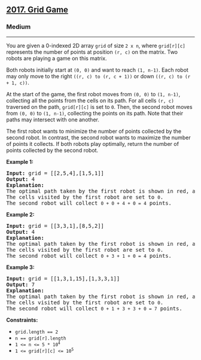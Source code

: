 ### <h2><a href="https://leetcode.com/problems/grid-game/">2017. Grid Game</a></h2>  
<h3>Medium</h3>  
<hr>  
<div>  
<p>You are given a 0-indexed 2D array <code>grid</code> of size <code>2 x n</code>, where <code>grid[r][c]</code> represents the number of points at position <code>(r, c)</code> on the matrix. Two robots are playing a game on this matrix.</p>  

<p>Both robots initially start at <code>(0, 0)</code> and want to reach <code>(1, n-1)</code>. Each robot may only move to the right <code>((r, c) to (r, c + 1))</code> or down <code>((r, c) to (r + 1, c))</code>.</p>  

<p>At the start of the game, the first robot moves from <code>(0, 0)</code> to <code>(1, n-1)</code>, collecting all the points from the cells on its path. For all cells <code>(r, c)</code> traversed on the path, <code>grid[r][c]</code> is set to <code>0</code>. Then, the second robot moves from <code>(0, 0)</code> to <code>(1, n-1)</code>, collecting the points on its path. Note that their paths may intersect with one another.</p>  

<p>The first robot wants to minimize the number of points collected by the second robot. In contrast, the second robot wants to maximize the number of points it collects. If both robots play optimally, return the number of points collected by the second robot.</p>  

<p><strong>Example 1:</strong></p>  
<pre><strong>Input:</strong> grid = [[2,5,4],[1,5,1]]  
<strong>Output:</strong> 4  
<strong>Explanation:</strong>  
The optimal path taken by the first robot is shown in red, and the optimal path taken by the second robot is shown in blue.  
The cells visited by the first robot are set to <code>0</code>.  
The second robot will collect <code>0 + 0 + 4 + 0 = 4</code> points.  
</pre>  

<p><strong>Example 2:</strong></p>  
<pre><strong>Input:</strong> grid = [[3,3,1],[8,5,2]]  
<strong>Output:</strong> 4  
<strong>Explanation:</strong>  
The optimal path taken by the first robot is shown in red, and the optimal path taken by the second robot is shown in blue.  
The cells visited by the first robot are set to <code>0</code>.  
The second robot will collect <code>0 + 3 + 1 + 0 = 4</code> points.  
</pre>  

<p><strong>Example 3:</strong></p>  
<pre><strong>Input:</strong> grid = [[1,3,1,15],[1,3,3,1]]  
<strong>Output:</strong> 7  
<strong>Explanation:</strong>  
The optimal path taken by the first robot is shown in red, and the optimal path taken by the second robot is shown in blue.  
The cells visited by the first robot are set to <code>0</code>.  
The second robot will collect <code>0 + 1 + 3 + 3 + 0 = 7</code> points.  
</pre>  

<p><strong>Constraints:</strong></p>  
<ul>  
<li><code>grid.length == 2</code></li>  
<li><code>n == grid[r].length</code></li>  
<li><code>1 <= n <= 5 * 10<sup>4</sup></code></li>  
<li><code>1 <= grid[r][c] <= 10<sup>5</sup></code></li>  
</ul>  
</div>  
